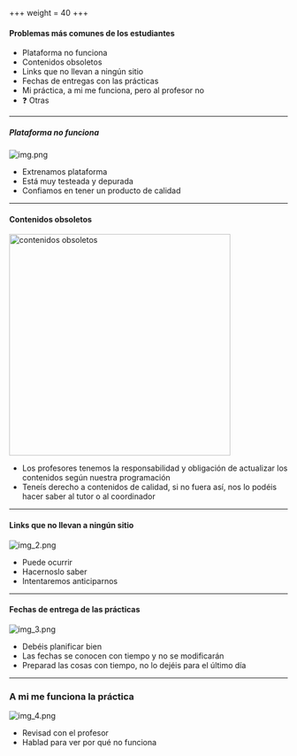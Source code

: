 +++
weight = 40
+++


<section>

#### Problemas más comunes de los estudiantes
* Plataforma no funciona
* Contenidos obsoletos
* Links que no llevan a ningún sitio
* Fechas de entregas con las prácticas
* Mi práctica, a mi me funciona, pero al profesor no
* :question: Otras

---

##### Plataforma no funciona

![img.png](images/img.png)

* Extrenamos plataforma
* Está muy testeada y depurada
* Confiamos en tener un producto de calidad

---

#### Contenidos obsoletos

<img src="images/img_1.png" alt="contenidos obsoletos" height=400px /> 

* Los profesores tenemos la responsabilidad y obligación de actualizar los contenidos según nuestra programación 
* Teneís derecho a contenidos de calidad, si no fuera así, nos lo podéis hacer saber al tutor o al coordinador

---

#### Links que no llevan a ningún sitio
![img_2.png](images/img_2.png)

* Puede ocurrir
* Hacernoslo saber
* Intentaremos anticiparnos
 
---

#### Fechas de entrega de las prácticas

![img_3.png](images/img_3.png)
* Debéis planificar bien
* Las fechas se conocen con tiempo y no se modificarán
* Preparad las cosas con tiempo, no lo dejéis para el último día

---

### A mi me funciona la práctica

![img_4.png](images/img_4.png)

* Revisad con el profesor
* Hablad para ver por qué no funciona